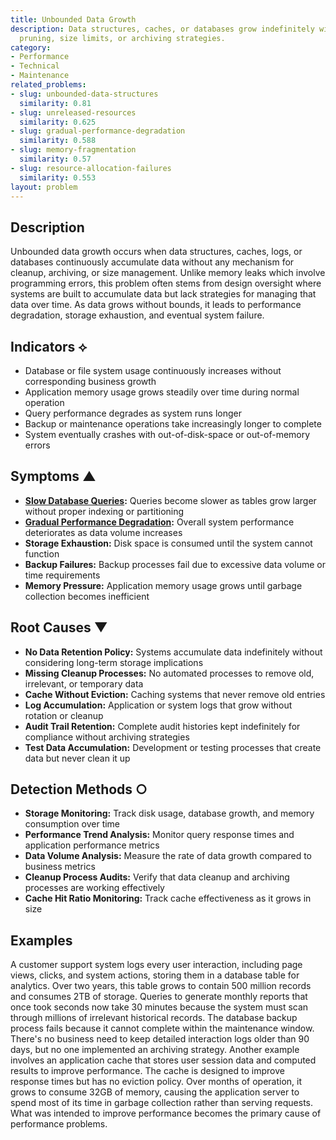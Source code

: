 ```yaml
---
title: Unbounded Data Growth
description: Data structures, caches, or databases grow indefinitely without proper
  pruning, size limits, or archiving strategies.
category:
- Performance
- Technical
- Maintenance
related_problems:
- slug: unbounded-data-structures
  similarity: 0.81
- slug: unreleased-resources
  similarity: 0.625
- slug: gradual-performance-degradation
  similarity: 0.588
- slug: memory-fragmentation
  similarity: 0.57
- slug: resource-allocation-failures
  similarity: 0.553
layout: problem
---
```


## Description

Unbounded data growth occurs when data structures, caches, logs, or databases continuously accumulate data without any mechanism for cleanup, archiving, or size management. Unlike memory leaks which involve programming errors, this problem often stems from design oversight where systems are built to accumulate data but lack strategies for managing that data over time. As data grows without bounds, it leads to performance degradation, storage exhaustion, and eventual system failure.

## Indicators ⟡
- Database or file system usage continuously increases without corresponding business growth
- Application memory usage grows steadily over time during normal operation
- Query performance degrades as system runs longer
- Backup or maintenance operations take increasingly longer to complete
- System eventually crashes with out-of-disk-space or out-of-memory errors

## Symptoms ▲
- **[Slow Database Queries](slow-database-queries.md):** Queries become slower as tables grow larger without proper indexing or partitioning
- **[Gradual Performance Degradation](gradual-performance-degradation.md):** Overall system performance deteriorates as data volume increases
- **Storage Exhaustion:** Disk space is consumed until the system cannot function
- **Backup Failures:** Backup processes fail due to excessive data volume or time requirements
- **Memory Pressure:** Application memory usage grows until garbage collection becomes inefficient

## Root Causes ▼
- **No Data Retention Policy:** Systems accumulate data indefinitely without considering long-term storage implications
- **Missing Cleanup Processes:** No automated processes to remove old, irrelevant, or temporary data
- **Cache Without Eviction:** Caching systems that never remove old entries
- **Log Accumulation:** Application or system logs that grow without rotation or cleanup
- **Audit Trail Retention:** Complete audit histories kept indefinitely for compliance without archiving strategies
- **Test Data Accumulation:** Development or testing processes that create data but never clean it up

## Detection Methods ○
- **Storage Monitoring:** Track disk usage, database growth, and memory consumption over time
- **Performance Trend Analysis:** Monitor query response times and application performance metrics
- **Data Volume Analysis:** Measure the rate of data growth compared to business metrics
- **Cleanup Process Audits:** Verify that data cleanup and archiving processes are working effectively
- **Cache Hit Ratio Monitoring:** Track cache effectiveness as it grows in size

## Examples

A customer support system logs every user interaction, including page views, clicks, and system actions, storing them in a database table for analytics. Over two years, this table grows to contain 500 million records and consumes 2TB of storage. Queries to generate monthly reports that once took seconds now take 30 minutes because the system must scan through millions of irrelevant historical records. The database backup process fails because it cannot complete within the maintenance window. There's no business need to keep detailed interaction logs older than 90 days, but no one implemented an archiving strategy. Another example involves an application cache that stores user session data and computed results to improve performance. The cache is designed to improve response times but has no eviction policy. Over months of operation, it grows to consume 32GB of memory, causing the application server to spend most of its time in garbage collection rather than serving requests. What was intended to improve performance becomes the primary cause of performance problems.